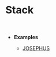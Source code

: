 <h1>Stack</h1>
<br>

<ul>
  <li><b>Examples</b></li>
    <ul>
      <li><a href="https://github.com/HyunJinNo/Algorithm/blob/main/Data%20Structures/Linked%20List/JOSEPHUS.ts">JOSEPHUS</a></li>
    </ul>
</ul>
